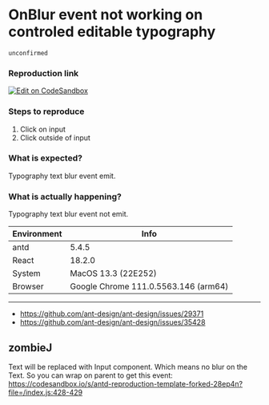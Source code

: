 # OnBlur event not working on controled editable typography

`unconfirmed`

### Reproduction link

[![Edit on CodeSandbox](https://codesandbox.io/static/img/play-codesandbox.svg)](https://codesandbox.io/s/antd-reproduction-template-forked-3sgq87?file=/index.js)

### Steps to reproduce

1. Click on input
2. Click outside of input

### What is expected?

Typography text blur event emit.

### What is actually happening?

Typography text blur event not emit.

| Environment | Info                                 |
| ----------- | ------------------------------------ |
| antd        | 5.4.5                                |
| React       | 18.2.0                               |
| System      | MacOS 13.3 (22E252)                  |
| Browser     | Google Chrome 111.0.5563.146 (arm64) |

---

- https://github.com/ant-design/ant-design/issues/29371
- https://github.com/ant-design/ant-design/issues/35428

<!-- generated by ant-design-issue-helper. DO NOT REMOVE -->

## zombieJ

Text will be replaced with Input component. Which means no blur on the Text. So you can wrap on parent to get this event:
https://codesandbox.io/s/antd-reproduction-template-forked-28ep4n?file=/index.js:428-429
